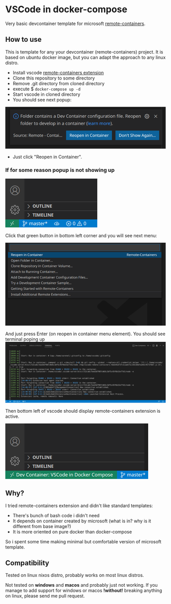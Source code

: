 # VSCode in docker-compose

Very basic devcontainer template for microsoft [remote-containers](https://code.visualstudio.com/docs/remote/containers).

## How to use

This is template for any your devcontainer (remote-containers) project.
It is based on ubuntu docker image,
but you can adapt the approach to any linux distro.

- Install vscode [remote-containers extension](https://marketplace.visualstudio.com/items?itemName=ms-vscode-remote.remote-containers)
- Clone this repository to some directory
- Remove .git directory from cloned directory
- execute $ ```docker-compose up -d```
- Start vscode in cloned directory
- You should see next popup:

![Folder contains a dev container configuration file](./docs/remote-containers-popup.png)
- Just click "Reopen in Container".

### If for some reason popup is not showing up

![right left green button in vscode](./docs/remote-containers-inactive.png)

Click that green button in bottom left corner and you will see next menu:

![reopen in container vscode menu](./docs/remote-containers-menu.png)

And just press Enter (on reopen in container menu element). You should see terminal poping up ![vscode setup terminal](./docs/remote-containers-setup-terminal.png)

Then bottom left of vscode should display
remote-containers extension is active.

![Dev Container: VSCode in Docker Compose](./docs/remote-containers-active.png)

## Why?

I tried remote-containers extension and didn't like
standard templates:
- There's bunch of bash code i didn't need
- It depends on container created by microsoft
(what is in? why is it different from base image?)
- It is more oriented on pure docker than docker-compose

So i spent some time making minimal but comfortable
version of microsoft template.

## Compatibility

Tested on linux nixos distro,
probably works on most linux distros.

Not tested on **windows** and **macos**
and probably just not working.
If you manage to add support for windows or macos 
**!without!** breaking anything on linux, 
please send me pull request.
